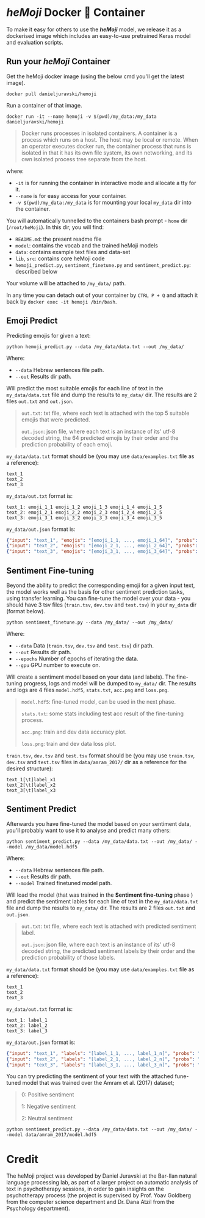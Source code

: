 # ***heMoji*** Docker 🐋 Container

To make it easy for others to use the ***heMoji*** model, we release it as a dockerised image which includes an easy-to-use pretrained Keras model and evaluation scripts.

## Run your ***heMoji*** Container
Get the heMoji docker image (using the below cmd you'll get the latest image).

    docker pull danieljuravski/hemoji
Run a container of that image.

    docker run -it --name hemoji -v $(pwd)/my_data:/my_data danieljuravski/hemoji
>Docker runs processes in isolated containers. A container is a process which runs on a host. The host may be local or remote. When an operator executes docker run, the container process that runs is isolated in that it has its own file system, its own networking, and its own isolated process tree separate from the host.

where:
- `-it` is for running the container in interactive mode and allocate a tty for it.
- `--name` is for easy access for your container.
-  `-v $(pwd)/my_data:/my_data` is for mounting your local `my_data` dir into the container.

You will automatically tunnelled to the containers bash prompt - `home` dir (`/root/heMoji`).
In this dir, you will find:
- `README.md`: the present readme file
- `model`: contains the vocab and the trained heMoji models
- `data`: contains example text files and data-set
- `lib`, `src`: contains core heMoji code
- `hemoji_predict.py`, `sentiment_finetune.py` and `sentiment_predict.py`: described below

Your volume will be attached to `/my_data/` path.

In any time you can detach out of your container by `CTRL P + Q` and attach it back by `docker exec -it hemoji /bin/bash`.

## Emoji Predict
Predicting emojis for given a text:

    python hemoji_predict.py --data /my_data/data.txt --out /my_data/
    
Where:
- `--data` Hebrew sentences file path.
- `--out` Results dir path.

Will predict the most suitable emojis for each line of text in the `my_data/data.txt` file and dump the results to `my_data/` dir. The results are 2 files `out.txt` and `out.json`. 

> `out.txt`: txt file, where each text is attached with the top 5 suitable emojis that were predicted. 
>
> `out.json`: json file, where each text is an instance of its' utf-8 decoded string, the 64 predicted emojis by their order and the prediction probability of each emoji.

`my_data/data.txt` format should be (you may use `data/examples.txt` file as a reference):
```
text_1
text_2
text_3
```
`my_data/out.txt` format is:
```
text_1: emoji_1_1 emoji_1_2 emoji_1_3 emoji_1_4 emoji_1_5
text_2: emoji_2_1 emoji_2_2 emoji_2_3 emoji_2_4 emoji_2_5
text_3: emoji_3_1 emoji_3_2 emoji_3_3 emoji_3_4 emoji_3_5
```
`my_data/out.json` format is:
```json
{"input": "text_1", "emojis": "[emoji_1_1, ..., emoji_1_64]", "probs": "[probability to emoji_1_1, ..., probability to emoji_1_64]"}
{"input": "text_2", "emojis": "[emoji_2_1, ..., emoji_2_64]", "probs": "[probability to emoji_2_1, ..., probability to emoji_2_64]"}
{"input": "text_3", "emojis": "[emoji_3_1, ..., emoji_3_64]", "probs": "[probability to emoji_3_1, ..., probability to emoji_3_64]"}
```

## Sentiment Fine-tuning
Beyond the ability to predict the corresponding emoji for a given input text, the model works well as the basis for other sentiment prediction tasks, using transfer learning.
You can fine-tune the model over your data - you should have 3 tsv files (`train.tsv`, `dev.tsv` and `test.tsv`) in your `my_data` dir (format below).

    python sentiment_finetune.py --data /my_data/ --out /my_data/

Where:
- `--data` Data (`train.tsv`, `dev.tsv` and `test.tsv`) dir path.
- `--out` Results dir path.
- `--epochs` Number of epochs of iterating the data.
- `--gpu` GPU number to execute on.

Will create a sentiment model based on your data (and labels). The fine-tuning progress, logs and model will be dumped to `my_data/` dir.  The results and logs are 4 files `model.hdf5`, `stats.txt`, `acc.png` and `loss.png`. 

> `model.hdf5`: fine-tuned model, can be used in the next phase.
>
> `stats.txt`: some stats including test acc result of the fine-tuning process.
>
> `acc.png`: train and dev data accuracy plot.
>
> `loss.png`: train and dev data loss plot.

`train.tsv`, `dev.tsv` and `test.tsv` format should be (you may use `train.tsv`, `dev.tsv` and `test.tsv` files in `data/amram_2017/` dir as a reference for the desired structure):
```tsv
text_1[\t]label_x1
text_2[\t]label_x2
text_3[\t]label_x3
```
## Sentiment Predict
Afterwards you have fine-tuned the model based on your sentiment data, you'll probably want to use it to analyse and predict many others:

    python sentiment_predict.py --data /my_data/data.txt --out /my_data/ --model /my_data/model.hdf5

Where:
- `--data` Hebrew sentences file path.
- `--out` Results dir path.
- `--model` Trained finetuned model path.

Will load the model (that was trained in the **Sentiment fine-tuning** phase ) and predict the sentiment lables for each line of text in the `my_data/data.txt` file and dump the results to `my_data/` dir. The results are 2 files `out.txt` and `out.json`. 
> `out.txt`: txt file, where each text is attached with predicted sentiment label. 
>
> `out.json`: json file, where each text is an instance of its' utf-8 decoded string, the predicted sentiment labels by their order and the prediction probability of those labels.

`my_data/data.txt` format should be (you may use `data/examples.txt` file as a reference):
```
text_1
text_2
text_3
```
`my_data/out.txt` format is:
```
text_1: label_1
text_2: label_2
text_3: label_3
```
`my_data/out.json` format is:
```json
{"input": "text_1", "labels": "[label_1_1, ..., label_1_n]", "probs": "[probability to label_1_1, ..., probability to label_1_n]"}
{"input": "text_2", "labels": "[label_2_1, ..., label_2_n]", "probs": "[probability to label_2_1, ..., probability to label_2_n]"}
{"input": "text_3", "labels": "[label_3_1, ..., label_3_n]", "probs": "[probability to label_3_1, ..., probability to label_3_n]"}
```


You can try predicting the sentiment of your text with the attached fune-tuned model that was trained over the Amram et al. (2017) dataset;

> 0: Positive sentiment
>
> 1: Negative sentiment
>
> 2: Neutral sentiment

    python sentiment_predict.py --data /my_data/data.txt --out /my_data/ --model data/amram_2017/model.hdf5




# Credit
The heMoji project was developed by Daniel Juravski at the Bar-Ilan natural language processing lab, as part of a larger project on automatic analysis of text in psychotherapy sessions, in order to gain insights on the psychotherapy process (the project is supervised by Prof. Yoav Goldberg from the computer science department and Dr. Dana Atzil from the Psychology department).